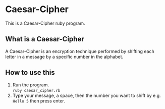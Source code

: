 # __Caesar-Cipher__
This is a Caesar-Cipher ruby program.

## What is a Caesar-Cipher
A Caesar-Cipher is an encryption technique performed by shifting each letter in a message by a specific number in the alphabet.
## How to use this
  1. Run the program.  
    `ruby caesar_cipher.rb`
  2. Type your message, a space, then the number you want to shift by e.g.  
     ```Hello 5```
     then press enter.